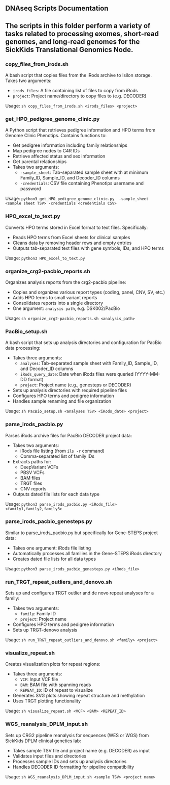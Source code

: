 ## DNAseq Scripts Documentation

## The scripts in this folder perform a variety of tasks related to processing exomes, short-read genomes, and long-read genomes for the SickKids Translational Genomics Node. 

### copy_files_from_irods.sh
A bash script that copies files from the iRods archive to Isilon storage. Takes two arguments:
- `irods_files`: A file containing list of files to copy from iRods
- `project`: Project name/directory to copy files to (e.g. DECODER)

Usage:
`sh copy_files_from_irods.sh <irods_files> <project>`

### get_HPO_pedigree_genome_clinic.py 
A Python script that retrieves pedigree information and HPO terms from Genome Clinic Phenotips. Contains functions to:
- Get pedigree information including family relationships
- Map pedigree nodes to C4R IDs
- Retrieve affected status and sex information
- Get parental relationships
- Takes two arguments: 
    - `-sample_sheet`: Tab-separated sample sheet with at minimum Family_ID, Sample_ID, and Decoder_ID columns
    - `-credentials`: CSV file containing Phenotips username and password

Usage:
`python3 get_HPO_pedigree_genome_clinic.py  -sample_sheet <sample sheet TSV> -credentials <credentials CSV>`

### HPO_excel_to_text.py
Converts HPO terms stored in Excel format to text files. Specifically:
- Reads HPO terms from Excel sheets for clinical samples
- Cleans data by removing header rows and empty entries
- Outputs tab-separated text files with gene symbols, IDs, and HPO terms

Usage:
`python3 HPO_excel_to_text.py`

### organize_crg2-pacbio_reports.sh
Organizes analysis reports from the crg2-pacbio pipeline:
- Copies and organizes various report types (coding, panel, CNV, SV, etc.)
- Adds HPO terms to small variant reports
- Consolidates reports into a single directory
- One argument: `analysis path`, e.g. DSK002/PacBio

Usage:
`sh organize_crg2-pacbio_reports.sh <analysis_path>`

### PacBio_setup.sh
A bash script that sets up analysis directories and configuration for PacBio data processing:
- Takes three arguments:
    - `analyses`: Tab-separated sample sheet with Family_ID, Sample_ID, and Decoder_ID columns
    - `iRods_query_date`: Date when iRods files were queried (YYYY-MM-DD format)
    - `project`: Project name (e.g., genesteps or DECODER)
- Sets up analysis directories with required pipeline files
- Configures HPO terms and pedigree information
- Handles sample renaming and file organization

Usage:
`sh PacBio_setup.sh <analyses TSV> <iRods_date> <project>`

### parse_irods_pacbio.py
Parses iRods archive files for PacBio DECODER project data:
- Takes two arguments:
    - iRods file listing (from `ils -r` command)
    - Comma-separated list of family IDs
- Extracts paths for:
    - DeepVariant VCFs
    - PBSV VCFs
    - BAM files
    - TRGT files
    - CNV reports
- Outputs dated file lists for each data type

Usage:
`python3 parse_irods_pacbio.py <iRods_file> <family1,family2,family3>`

### parse_irods_pacbio_genesteps.py
Similar to parse_irods_pacbio.py but specifically for Gene-STEPS project data:
- Takes one argument: iRods file listing
- Automatically processes all families in the Gene-STEPS iRods directory
- Creates dated file lists for all data types

Usage:
`python3 parse_irods_pacbio_genesteps.py <iRods_file>`

### run_TRGT_repeat_outliers_and_denovo.sh
Sets up and configures TRGT outlier and de novo repeat analyses for a family:
- Takes two arguments:
    - `family`: Family ID
    - `project`: Project name
- Configures HPO terms and pedigree information
- Sets up TRGT-denovo analysis

Usage:
`sh run_TRGT_repeat_outliers_and_denovo.sh <family> <project>`

### visualize_repeat.sh
Creates visualization plots for repeat regions:
- Takes three arguments:
    - `VCF`: Input VCF file
    - `BAM`: BAM file with spanning reads
    - `REPEAT_ID`: ID of repeat to visualize
- Generates SVG plots showing repeat structure and methylation
- Uses TRGT plotting functionality

Usage:
`sh visualize_repeat.sh <VCF> <BAM> <REPEAT_ID>`

### WGS_reanalysis_DPLM_input.sh
Sets up CRG2 pipeline reanalysis for sequences (WES or WGS) from SickKids DPLM clinical genetics lab:
- Takes sample TSV file and project name (e.g. DECODER) as input
- Validates input files and directories
- Processes sample IDs and sets up analysis directories
- Handles DECODER ID formatting for pipeline compatibility

Usage:
`sh WGS_reanalysis_DPLM_input.sh <sample TSV> <project name>`